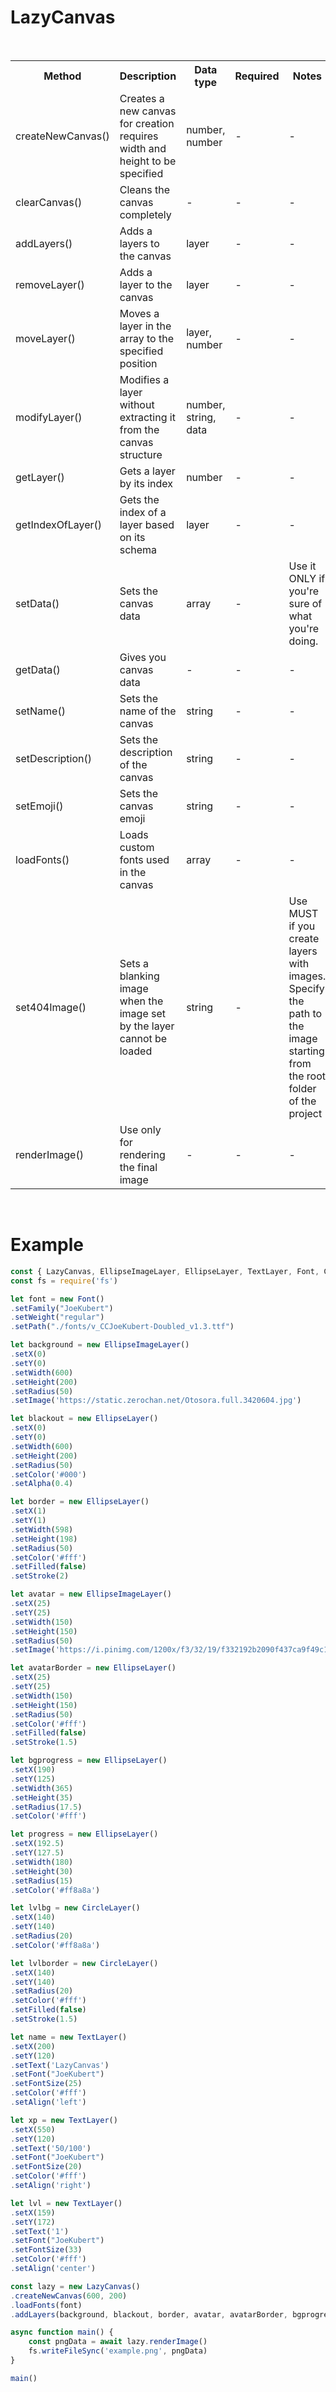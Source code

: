 # LazyCanvas

<br>

<table>
    <tr>
        <th>Method</th>
        <th>Description</th>
        <th>Data type</th>
        <th>Required</th>
        <th>Notes<th>
    </tr>
    <tr>
        <td>createNewCanvas()</td>
        <td>Creates a new canvas for creation requires width and height to be specified</td>
        <td>number, number</td>
        <td>-</td>
        <td>-</td>
    </tr>
    <tr>
        <td>clearCanvas()</td>
        <td>Cleans the canvas completely</td>
        <td>-</td>
        <td>-</td>
        <td>-</td>
    </tr>
    <tr>
        <td>addLayers()</td>
        <td>Adds a layers to the canvas</td>
        <td>layer</td>
        <td>-</td>
        <td>-</td>
    </tr>
    <tr>
        <td>removeLayer()</td>
        <td>Adds a layer to the canvas</td>
        <td>layer</td>
        <td>-</td>
        <td>-</td>
    </tr>
    <tr>
        <td>moveLayer()</td>
        <td>Moves a layer in the array to the specified position</td>
        <td>layer, number</td>
        <td>-</td>
        <td>-</td>
    </tr>
    <tr>
        <td>modifyLayer()</td>
        <td>Modifies a layer without extracting it from the canvas structure</td>
        <td>number, string, data</td>
        <td>-</td>
        <td>-</td>
    </tr>
    <tr>
        <td>getLayer()</td>
        <td>Gets a layer by its index</td>
        <td>number</td>
        <td>-</td>
        <td>-</td>
    </tr>
    <tr>
        <td>getIndexOfLayer()</td>
        <td>Gets the index of a layer based on its schema</td>
        <td>layer</td>
        <td>-</td>
        <td>-</td>
    </tr>
    <tr>
        <td>setData()</td>
        <td>Sets the canvas data</td>
        <td>array</td>
        <td>-</td>
        <td>Use it ONLY if you're sure of what you're doing.</td>
    </tr>
    <tr>
        <td>getData()</td>
        <td>Gives you canvas data</td>
        <td>-</td>
        <td>-</td>
        <td>-</td>
    </tr>
    <tr>
        <td>setName()</td>
        <td>Sets the name of the canvas</td>
        <td>string</td>
        <td>-</td>
        <td>-</td>
    </tr>
    <tr>
        <td>setDescription()</td>
        <td>Sets the description of the canvas</td>
        <td>string</td>
        <td>-</td>
        <td>-</td>
    </tr>
    <tr>
        <td>setEmoji()</td>
        <td>Sets the canvas emoji</td>
        <td>string</td>
        <td>-</td>
        <td>-</td>
    </tr>
    <tr>
        <td>loadFonts()</td>
        <td>Loads custom fonts used in the canvas</td>
        <td>array</td>
        <td>-</td>
        <td>-</td>
    </tr>
    <tr>
        <td>set404Image()</td>
        <td>Sets a blanking image when the image set by the layer cannot be loaded</td>
        <td>string</td>
        <td>-</td>
        <td>Use MUST if you create layers with images. Specify the path to the image starting from the root folder of the project</td>
    </tr>
    <tr>
        <td>renderImage()</td>
        <td>Use only for rendering the final image</td>
        <td>-</td>
        <td>-</td>
        <td>-</td>
    </tr>
</table>

<br>

# Example

```js
const { LazyCanvas, EllipseImageLayer, EllipseLayer, TextLayer, Font, CircleLayer } = require('@hitomihiumi/lazy-canvas')
const fs = require('fs')

let font = new Font()
.setFamily("JoeKubert")
.setWeight("regular")
.setPath("./fonts/v_CCJoeKubert-Doubled_v1.3.ttf")

let background = new EllipseImageLayer()
.setX(0)
.setY(0)
.setWidth(600)
.setHeight(200)
.setRadius(50)
.setImage('https://static.zerochan.net/Otosora.full.3420604.jpg')

let blackout = new EllipseLayer()
.setX(0)
.setY(0)
.setWidth(600)
.setHeight(200)
.setRadius(50)
.setColor('#000')
.setAlpha(0.4)

let border = new EllipseLayer()
.setX(1)
.setY(1)
.setWidth(598)
.setHeight(198)
.setRadius(50)
.setColor('#fff')
.setFilled(false)
.setStroke(2)

let avatar = new EllipseImageLayer()
.setX(25)
.setY(25)
.setWidth(150)
.setHeight(150)
.setRadius(50)
.setImage('https://i.pinimg.com/1200x/f3/32/19/f332192b2090f437ca9f49c1002287b6.jpg')

let avatarBorder = new EllipseLayer()
.setX(25)
.setY(25)
.setWidth(150)
.setHeight(150)
.setRadius(50)
.setColor('#fff')
.setFilled(false)
.setStroke(1.5)

let bgprogress = new EllipseLayer()
.setX(190)
.setY(125)
.setWidth(365)
.setHeight(35)
.setRadius(17.5)
.setColor('#fff')

let progress = new EllipseLayer()
.setX(192.5)
.setY(127.5)
.setWidth(180)
.setHeight(30)
.setRadius(15)
.setColor('#ff8a8a')

let lvlbg = new CircleLayer()
.setX(140)
.setY(140)
.setRadius(20)
.setColor('#ff8a8a')

let lvlborder = new CircleLayer()
.setX(140)
.setY(140)
.setRadius(20)
.setColor('#fff')
.setFilled(false)
.setStroke(1.5)

let name = new TextLayer()
.setX(200)
.setY(120)
.setText('LazyCanvas')
.setFont("JoeKubert")
.setFontSize(25)
.setColor('#fff')
.setAlign('left')

let xp = new TextLayer()
.setX(550)
.setY(120)
.setText('50/100')
.setFont("JoeKubert")
.setFontSize(20)
.setColor('#fff')
.setAlign('right')

let lvl = new TextLayer()
.setX(159)
.setY(172)
.setText('1')
.setFont("JoeKubert")
.setFontSize(33)
.setColor('#fff')
.setAlign('center')

const lazy = new LazyCanvas()
.createNewCanvas(600, 200)
.loadFonts(font)
.addLayers(background, blackout, border, avatar, avatarBorder, bgprogress, progress, lvlbg, lvlborder, name, xp, lvl)

async function main() {
    const pngData = await lazy.renderImage()
    fs.writeFileSync('example.png', pngData)
}

main()
```